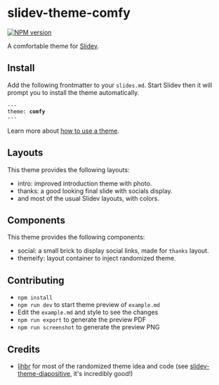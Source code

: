 # slidev-theme-comfy

[![NPM version](https://img.shields.io/npm/v/slidev-theme-comfy?color=3AB9D4&label=)](https://www.npmjs.com/package/slidev-theme-comfy)

A comfortable theme for [Slidev](https://github.com/slidevjs/slidev).

## Install

Add the following frontmatter to your `slides.md`. Start Slidev then it will prompt you to install the theme automatically.

<pre><code>---
theme: <b>comfy</b>
---</code></pre>

Learn more about [how to use a theme](https://sli.dev/themes/use).

## Layouts

This theme provides the following layouts:

- intro: improved introduction theme with photo.
- thanks: a good looking final slide with socials display.
- and most of the usual Slidev layouts, with colors.

## Components

This theme provides the following components:

- social: a small brick to display social links, made for `thanks` layout.
- themeify: layout container to inject randomized theme.

## Contributing

- `npm install`
- `npm run dev` to start theme preview of `example.md`
- Edit the `example.md` and style to see the changes
- `npm run export` to generate the preview PDF
- `npm run screenshot` to generate the preview PNG

## Credits

- [lihbr](https://github.com/lihbr/) for most of the randomized theme idea and code (see [slidev-theme-diapositive](https://github.com/lihbr/slidev-theme-diapositiv), it's incredibly good!)
